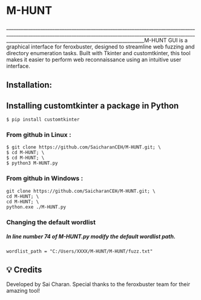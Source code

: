 # M-HUNT
_____________________________________________________________________________________________________________________________________________________________________________________________________________________M-HUNT GUI is a graphical interface for feroxbuster, designed to streamline web fuzzing and directory enumeration tasks. Built with Tkinter and customtkinter, this tool makes it easier to perform web reconnaissance using an intuitive user interface.


## Installation:
## Installing customtkinter a package in Python
```
$ pip install customtkinter

```

### From github in Linux :
```
$ git clone https://github.com/SaicharanCEH/M-HUNT.git; \
$ cd M-HUNT; \
$ cd M-HUNT; \
$ python3 M-HUNT.py
```
### From github in Windows :
```
git clone https://github.com/SaicharanCEH/M-HUNT.git; \
cd M-HUNT; \
cd M-HUNT; \
python.exe ./M-HUNT.py
```
### Changing the default wordlist 
##### In line number 74 of M-HUNT.py modify the default wordlist path.
```
wordlist_path = "C:/Users/XXXX/M-HUNT/M-HUNT/fuzz.txt"

```
## 💡 Credits

Developed by Sai Charan. Special thanks to the feroxbuster team for their amazing tool!
